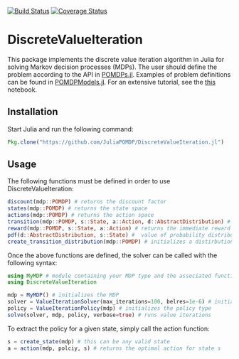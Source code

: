 [![Build Status](https://travis-ci.org/JuliaPOMDP/DiscreteValueIteration.jl.svg?branch=master)](https://travis-ci.org/JuliaPOMDP/DiscreteValueIteration.jl)
[![Coverage Status](https://coveralls.io/repos/JuliaPOMDP/DiscreteValueIteration.jl/badge.svg)](https://coveralls.io/r/JuliaPOMDP/DiscreteValueIteration.jl)


# DiscreteValueIteration

This package implements the discrete value iteration algorithm in Julia for solving Markov decision processes (MDPs).
The user should define the problem according to the API in [POMDPs.jl](https://github.com/JuliaPOMDP/POMDPs.jl). Examples of
problem definitions can be found in [POMDPModels.jl](https://github.com/JuliaPOMDP/POMDPModels.jl). For an extensive tutorial, see the [this](http://nbviewer.ipython.org/github/JuliaPOMDP/POMDPs.jl/blob/master/examples/GridWorld.ipynb) notebook.
<!---
A multi-core parallel solver is availiable as well. At the moment, Gauss-Siedel and
vanilla value iteration solvers are provided.
-->

## Installation

Start Julia and run the following command:

```julia
Pkg.clone("https://github.com/JuliaPOMDP/DiscreteValueIteration.jl")
```


## Usage

The following functions must be defined in order to use DiscreteValueIteration:

```julia
discount(mdp::POMDP) # returns the discount factor
states(mdp::POMDP) # returns the state space 
actions(mdp::POMDP) # returns the action space
transition(mdp::POMDP, s::State, a::Action, d::AbstractDistribution) # fills d with neighboring states reachable from the s,a pair
reward(mdp::POMDP, s::State, a::Action) # returns the immediate reward of being in state s and performing action a
pdf(d::AbstractDistribution, s::State) #  value of probability distribution function at state s
create_transition_distribution(mdp::POMDP) # initializes a distirbution over states
```

Once the above functions are defined, the solver can be called with the following syntax:

```julia
using MyMDP # module containing your MDP type and the associated functions
using DiscreteValueIteration

mdp = MyMDP() # initializes the MDP
solver = ValueIterationSolver(max_iterations=100, belres=1e-6) # initializes the Solver type
policy = ValueIterationPolicy(mdp) # initializes the policy type
solve(solver, mdp, policy, verbose=true) # runs value iterations
```

To extract the policy for a given state, simply call the action function:

```julia
s = create_state(mdp) # this can be any valid state
a = action(mdp, polciy, s) # returns the optimal action for state s
```

<!---
To use the DiscreteValueIteration module, begin your code by adding the maximum number of processors you would like to
use, and export the module

```julia
addprocs(10) # this is the maximum number of processors you would like to use
using ParallelValueIteration
```

Note: if you plan on using only the serial solver, you can ignore the addprocs command

To use the solver with your MDP, follow the API defined in DiscreteMDPs.jl. Define the following functions in your MDP module (see GridWolrd_.jl for a detailed example):

```julia
states(mdp::YourMDP) # returns an iterator over MDP states
actions(mdp::YourMDP) # returns an iterator over MDP actions
numStates(mdp::YourMDP) # returns the number of states
numActions(mdp::YourMDP) # returns the number of actions
nextStates(mdp::YourMDP, state, action) # returns arrays neighboring states and their probabilities e.g. (states, probs)
reward(mdp::YourMDP, state, action)
```

## Serial Solver

The module defines a SerialSolver type that can be initialized in the following way:

```julia
maxIterations = 50 # maximum number of iterations in the DP loop
tolerance = 1e-2   # Bellman residual
gs = true          # Gauss-Siedel falg
includeV = true    # return utility flag
includeQ = true    # return Q-matrix flag
includeA = false   # return policy flag
solver = SerialSolver(maxIterations=maxIterations, tolerance=tolerance, gaussSiedel=gs,
                      includeV=includeV, includeQ=includeQ, includeA=includeA)
solver = SerialSolver(maxIterations=50) # this also works
```

To solve the MDP:

```julia
mdp = AwesomeMDPType(arguments) # your MDP 
policy = solve(solver, mdp) # solve using value iteration
```

## Parallel Solver

The module defines a ParallelSolver type that has a single required input argument and a number of optional arguments.
The following two arguments are availiable in addition to the ones defined for the SerivalSolver: 

```julia
# required input
numProcs      = 8 # numbers of processors used by the solver
# optional input
stateOrder = {1:250,251:500} # default ordering is {1:numStates}
solver = ParallelSolver(numProcs, stateOrder=stateOrder, maxIterations=maxIterations,
                        tolerance=tolerance, gaussSiedel=gs,
                        includeV=includeV, includeQ=includeQ, includeA=includeA)
policy = solve(psolver, mdp) # the solve function returns the utility function and the Q-matrix
```

The state ordering is required for backwards induction value iteration, where the value function must be updated in a
specific order. For MDPs that do not require a state ordering, the stateOrder variable is set to a default value.

## Policy Solution

To access the utility function, Q-matrix, or the policy, the following API is provided:

```julia
s = 1
a = 1
u  = value(policy, s) # expected optimal value for state s
q  = value(policy, s, a) # expected value for state-action pair
ap = action(policy, s) # action that maximizes the expected utility
```


## Tutorial

An IJulia notebook tutorial is availiable with more details:

[Tutorial](http://nbviewer.ipython.org/github/sisl/DiscreteValueIteration.jl/blob/master/test/Discrete-Value-Iteration.ipynb)

## Improving Performance

- The MDP type should be small (in memory size), to avoid unnecessary data copying to each processor
-->
